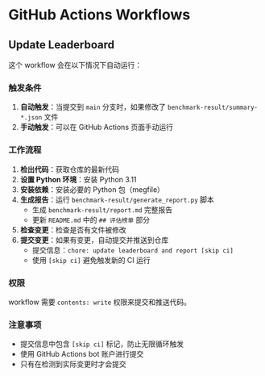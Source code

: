 # GitHub Actions Workflows

## Update Leaderboard

这个 workflow 会在以下情况下自动运行：

### 触发条件

1. **自动触发**：当提交到 `main` 分支时，如果修改了 `benchmark-result/summary-*.json` 文件
2. **手动触发**：可以在 GitHub Actions 页面手动运行

### 工作流程

1. **检出代码**：获取仓库的最新代码
2. **设置 Python 环境**：安装 Python 3.11
3. **安装依赖**：安装必要的 Python 包（megfile）
4. **生成报告**：运行 `benchmark-result/generate_report.py` 脚本
   - 生成 `benchmark-result/report.md` 完整报告
   - 更新 `README.md` 中的 `## 评估榜单` 部分
5. **检查变更**：检查是否有文件被修改
6. **提交变更**：如果有变更，自动提交并推送到仓库
   - 提交信息：`chore: update leaderboard and report [skip ci]`
   - 使用 `[skip ci]` 避免触发新的 CI 运行

### 权限

workflow 需要 `contents: write` 权限来提交和推送代码。

### 注意事项

- 提交信息中包含 `[skip ci]` 标记，防止无限循环触发
- 使用 GitHub Actions bot 账户进行提交
- 只有在检测到实际变更时才会提交
